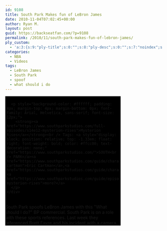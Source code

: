 ```yaml
---
id: 9108
title: South Park Makes fun of LeBron James
date: 2010-11-04T07:02:45+00:00
author: Ryan M.
layout: post
guid: https://backseatfan.com/?p=9108
permalink: /2010/11/south-park-makes-fun-of-lebron-james/
ply_custom:
  - 'a:3:{s:9:"ply-title";s:0:"";s:8:"ply-desc";s:0:"";s:7:"noindex";s:0:"";}'
categories:
  - NBA
  - Videos
tags:
  - LeBron James
  - South Park
  - spoof
  - what should i do
---
```


<div class="entry">
  <div style="background-color: #000000; width: 368px;">
    <div style="padding: 4px;">
      </p>

      <p style="background-color: #ffffff; padding: 4px; margin-top: 4px; margin-bottom: 0px; font-family: Arial, Helvetica, sans-serif; font-size: 12px;">
        <strong><a href="https://www.southparkstudios.com/full-episodes/s14e12-mysterion-rises">Mysterion Rises</a></strong><br /> Tags: <a style="display: block; position: relative; top: -1.33em; float: right; font-weight: bold; color: #ffcc00; text-decoration: none;" href="https://www.southparkstudios.com/">SOUTH<br /> PARK</a><a href="https://www.southparkstudios.com/guide/characters/eric-cartman">Eric Cartman</a>,<a href="https://www.southparkstudios.com/guide/characters/mysterion">Mysterion</a>,<a href="https://www.southparkstudios.com/guide/episodes/s14e12-mysterion-rises">more?</a>
      </p>
    </div>
  </div>

  <p>
    South Park spoofs LeBron James with this "What should I do?" BP commercial. South Park is on a role with these sports references. Last week they referenced Brett Favre and his incident with a camera.
  </p>
</div>
